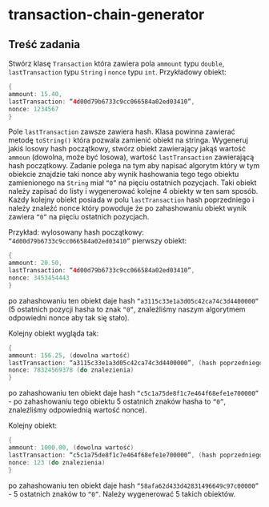 # transaction-chain-generator

## Treść zadania
Stwórz klasę `Transaction` która zawiera pola `ammount` typu `double`, `lastTransaction` typu `String` i `nonce` typu `int`. Przykładowy obiekt:
```java
{
ammount: 15.40,
lastTransaction: “4d00d79b6733c9cc066584a02ed03410”,
nonce: 1234567
}
```
Pole `lastTransaction` zawsze zawiera hash. Klasa powinna zawierać metodę `toString()` która pozwala zamienić obiekt na stringa.
Wygeneruj jakiś losowy hash początkowy, stwórz obiekt zawierający jakąś wartość `ammoun` (dowolna, może być losowa), wartość `lastTransaction` zawierającą hash początkowy.
Zadanie polega na tym aby napisać algorytm który w tym obiekcie znajdzie taki nonce aby wynik hashowania tego tego obiektu zamienionego na `String` miał `“0”` na pięciu ostatnich pozycjach.
Taki obiekt należy zapisać do listy i wygenerować kolejne 4 obiekty w ten sam sposób.
Każdy kolejny obiekt posiada w polu `lastTransaction` hash poprzedniego i należy znaleźć nonce który powoduje że po zahashowaniu obiekt wynik zawiera `“0”` na pięciu ostatnich pozycjach.

Przykład:
wylosowany hash początkowy: `“4d00d79b6733c9cc066584a02ed03410”`
pierwszy obiekt:
```java
{
ammount: 20.50,
lastTransaction: “4d00d79b6733c9cc066584a02ed03410”,
nonce: 3453454443
}
```
po zahashowaniu ten obiekt daje hash `“a3115c33e1a3d05c42ca74c3d4400000“` (5 ostatnich pozycji hasha to znak `“0”`, znaleźliśmy naszym algorytmem odpowiedni nonce aby tak się stało).

Kolejny obiekt wygląda tak:
```java
{
ammount: 156.25, (dowolna wartość)
lastTransaction: “a3115c33e1a3d05c42ca74c3d4400000”, (hash poprzedniego obiektu Transaction)
nonce: 78324569378 (do znalezienia)
}
```
po zahashowaniu ten obiekt daje hash `“c5c1a75de8f1c7e464f68efe1e700000”` - po zahashowaniu tego obiektu 5 ostatnich znaków hasha to `“0”`, znaleźliśmy odpowiednią wartość nonce).

Kolejny obiekt:
```java
{
ammount: 1000.00, (dowolna wartość)
lastTransaction: “c5c1a75de8f1c7e464f68efe1e700000”, (hash poprzedniego obiektu Transaction)
nonce: 123 (do znalezienia)
}
```
po zahashowaniu ten obiekt daje hash `“58afa62d433d42831496649c97c00000”` - 5 ostatnich znaków to `“0”`.
Należy wygenerować 5 takich obiektów.
